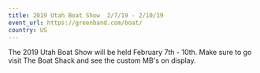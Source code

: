 ```yaml
---
title: 2019 Utah Boat Show  2/7/19 - 2/10/19
event_url: https://greenband.com/boat/
country: US
---
```

The 2019 Utah Boat Show will be held February 7th - 10th.  Make sure to go visit The Boat Shack and see the custom MB's on display.  
